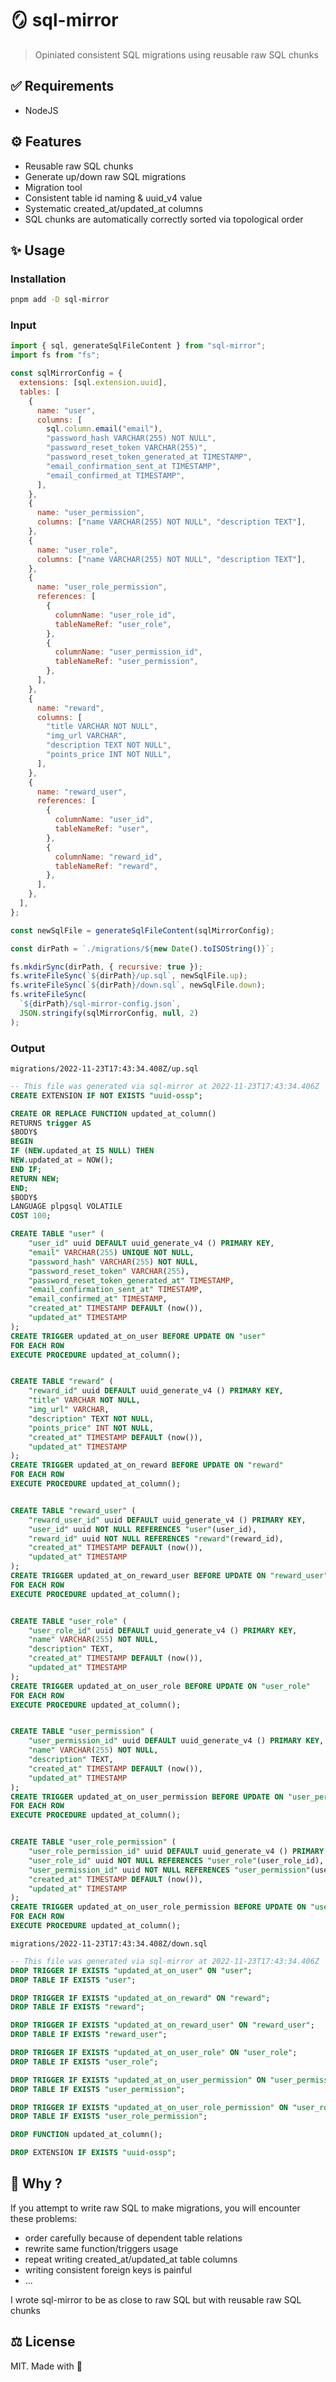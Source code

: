 # 🪞 sql-mirror

> Opiniated consistent SQL migrations using reusable raw SQL chunks

## ✅ Requirements

- NodeJS

## ⚙️ Features

- Reusable raw SQL chunks
- Generate up/down raw SQL migrations
- Migration tool
- Consistent table id naming & uuid_v4 value
- Systematic created_at/updated_at columns
- SQL chunks are automatically correctly sorted via topological order

## ✨ Usage

### Installation

```sh
pnpm add -D sql-mirror
```

### Input

```js
import { sql, generateSqlFileContent } from "sql-mirror";
import fs from "fs";

const sqlMirrorConfig = {
  extensions: [sql.extension.uuid],
  tables: [
    {
      name: "user",
      columns: [
        sql.column.email("email"),
        "password_hash VARCHAR(255) NOT NULL",
        "password_reset_token VARCHAR(255)",
        "password_reset_token_generated_at TIMESTAMP",
        "email_confirmation_sent_at TIMESTAMP",
        "email_confirmed_at TIMESTAMP",
      ],
    },
    {
      name: "user_permission",
      columns: ["name VARCHAR(255) NOT NULL", "description TEXT"],
    },
    {
      name: "user_role",
      columns: ["name VARCHAR(255) NOT NULL", "description TEXT"],
    },
    {
      name: "user_role_permission",
      references: [
        {
          columnName: "user_role_id",
          tableNameRef: "user_role",
        },
        {
          columnName: "user_permission_id",
          tableNameRef: "user_permission",
        },
      ],
    },
    {
      name: "reward",
      columns: [
        "title VARCHAR NOT NULL",
        "img_url VARCHAR",
        "description TEXT NOT NULL",
        "points_price INT NOT NULL",
      ],
    },
    {
      name: "reward_user",
      references: [
        {
          columnName: "user_id",
          tableNameRef: "user",
        },
        {
          columnName: "reward_id",
          tableNameRef: "reward",
        },
      ],
    },
  ],
};

const newSqlFile = generateSqlFileContent(sqlMirrorConfig);

const dirPath = `./migrations/${new Date().toISOString()}`;

fs.mkdirSync(dirPath, { recursive: true });
fs.writeFileSync(`${dirPath}/up.sql`, newSqlFile.up);
fs.writeFileSync(`${dirPath}/down.sql`, newSqlFile.down);
fs.writeFileSync(
  `${dirPath}/sql-mirror-config.json`,
  JSON.stringify(sqlMirrorConfig, null, 2)
);
```

### Output

`migrations/2022-11-23T17:43:34.408Z/up.sql`

```sql
-- This file was generated via sql-mirror at 2022-11-23T17:43:34.406Z
CREATE EXTENSION IF NOT EXISTS "uuid-ossp";

CREATE OR REPLACE FUNCTION updated_at_column()
RETURNS trigger AS
$BODY$
BEGIN
IF (NEW.updated_at IS NULL) THEN
NEW.updated_at = NOW();
END IF;
RETURN NEW;
END;
$BODY$
LANGUAGE plpgsql VOLATILE
COST 100;

CREATE TABLE "user" (
    "user_id" uuid DEFAULT uuid_generate_v4 () PRIMARY KEY,
    "email" VARCHAR(255) UNIQUE NOT NULL,
    "password_hash" VARCHAR(255) NOT NULL,
    "password_reset_token" VARCHAR(255),
    "password_reset_token_generated_at" TIMESTAMP,
    "email_confirmation_sent_at" TIMESTAMP,
    "email_confirmed_at" TIMESTAMP,
    "created_at" TIMESTAMP DEFAULT (now()),
    "updated_at" TIMESTAMP
);
CREATE TRIGGER updated_at_on_user BEFORE UPDATE ON "user"
FOR EACH ROW
EXECUTE PROCEDURE updated_at_column();


CREATE TABLE "reward" (
    "reward_id" uuid DEFAULT uuid_generate_v4 () PRIMARY KEY,
    "title" VARCHAR NOT NULL,
    "img_url" VARCHAR,
    "description" TEXT NOT NULL,
    "points_price" INT NOT NULL,
    "created_at" TIMESTAMP DEFAULT (now()),
    "updated_at" TIMESTAMP
);
CREATE TRIGGER updated_at_on_reward BEFORE UPDATE ON "reward"
FOR EACH ROW
EXECUTE PROCEDURE updated_at_column();


CREATE TABLE "reward_user" (
    "reward_user_id" uuid DEFAULT uuid_generate_v4 () PRIMARY KEY,
    "user_id" uuid NOT NULL REFERENCES "user"(user_id),
    "reward_id" uuid NOT NULL REFERENCES "reward"(reward_id),
    "created_at" TIMESTAMP DEFAULT (now()),
    "updated_at" TIMESTAMP
);
CREATE TRIGGER updated_at_on_reward_user BEFORE UPDATE ON "reward_user"
FOR EACH ROW
EXECUTE PROCEDURE updated_at_column();


CREATE TABLE "user_role" (
    "user_role_id" uuid DEFAULT uuid_generate_v4 () PRIMARY KEY,
    "name" VARCHAR(255) NOT NULL,
    "description" TEXT,
    "created_at" TIMESTAMP DEFAULT (now()),
    "updated_at" TIMESTAMP
);
CREATE TRIGGER updated_at_on_user_role BEFORE UPDATE ON "user_role"
FOR EACH ROW
EXECUTE PROCEDURE updated_at_column();


CREATE TABLE "user_permission" (
    "user_permission_id" uuid DEFAULT uuid_generate_v4 () PRIMARY KEY,
    "name" VARCHAR(255) NOT NULL,
    "description" TEXT,
    "created_at" TIMESTAMP DEFAULT (now()),
    "updated_at" TIMESTAMP
);
CREATE TRIGGER updated_at_on_user_permission BEFORE UPDATE ON "user_permission"
FOR EACH ROW
EXECUTE PROCEDURE updated_at_column();


CREATE TABLE "user_role_permission" (
    "user_role_permission_id" uuid DEFAULT uuid_generate_v4 () PRIMARY KEY,
    "user_role_id" uuid NOT NULL REFERENCES "user_role"(user_role_id),
    "user_permission_id" uuid NOT NULL REFERENCES "user_permission"(user_permission_id),
    "created_at" TIMESTAMP DEFAULT (now()),
    "updated_at" TIMESTAMP
);
CREATE TRIGGER updated_at_on_user_role_permission BEFORE UPDATE ON "user_role_permission"
FOR EACH ROW
EXECUTE PROCEDURE updated_at_column();
```

`migrations/2022-11-23T17:43:34.408Z/down.sql`

```sql
-- This file was generated via sql-mirror at 2022-11-23T17:43:34.406Z
DROP TRIGGER IF EXISTS "updated_at_on_user" ON "user";
DROP TABLE IF EXISTS "user";

DROP TRIGGER IF EXISTS "updated_at_on_reward" ON "reward";
DROP TABLE IF EXISTS "reward";

DROP TRIGGER IF EXISTS "updated_at_on_reward_user" ON "reward_user";
DROP TABLE IF EXISTS "reward_user";

DROP TRIGGER IF EXISTS "updated_at_on_user_role" ON "user_role";
DROP TABLE IF EXISTS "user_role";

DROP TRIGGER IF EXISTS "updated_at_on_user_permission" ON "user_permission";
DROP TABLE IF EXISTS "user_permission";

DROP TRIGGER IF EXISTS "updated_at_on_user_role_permission" ON "user_role_permission";
DROP TABLE IF EXISTS "user_role_permission";

DROP FUNCTION updated_at_column();

DROP EXTENSION IF EXISTS "uuid-ossp";
```

## 🤔 Why ?

If you attempt to write raw SQL to make migrations, you will encounter these problems:

- order carefully because of dependent table relations
- rewrite same function/triggers usage
- repeat writing created_at/updated_at table columns
- writing consistent foreign keys is painful
- ...

I wrote sql-mirror to be as close to raw SQL but with reusable raw SQL chunks

## ⚖️ License

MIT. Made with 💖
